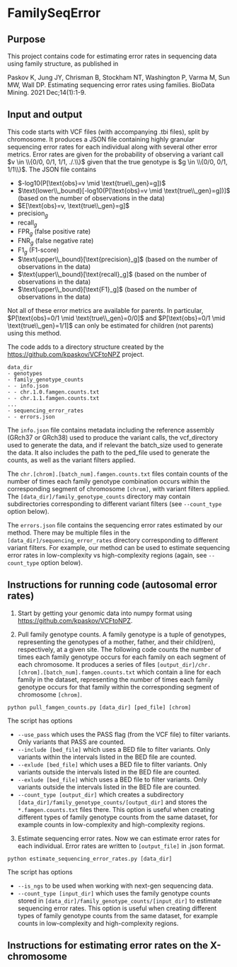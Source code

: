 # FamilySeqError

## Purpose
This project contains code for estimating error rates in sequencing data using family structure, as published in

Paskov K, Jung JY, Chrisman B, Stockham NT, Washington P, Varma M, Sun MW, Wall DP. Estimating sequencing error rates using families. BioData Mining. 2021 Dec;14(1):1-9.

## Input and output
This code starts with VCF files (with accompanying .tbi files), split by chromosome. It produces a JSON file containing highly granular sequencing error rates for each individual along with several other error metrics. Error rates are given for the probability of observing a variant call $v \in \\{0/0, 0/1, 1/1, ./.\\}$ given that the true genotype is $g \in \\{0/0, 0/1, 1/1\\}$. The JSON file contains

- $-log10(P[\text{obs}=v \mid \text{true\\_gen}=g])$
- $\text{lower\\_bound}[-log10(P[\text{obs}=v \mid \text{true\\_gen}=g])]$ (based on the number of observations in the data)
- $E[\text{obs}=v, \text{true\\_gen}=g]$
- $\text{precision}_g$
- $\text{recall}_g$
- $\text{FPR}_g$ (false positive rate)
- $\text{FNR}_g$ (false negative rate)
- $\text{F1}_g$ (F1-score)
- $\text{upper\\_bound}[\text{precision}_g]$ (based on the number of observations in the data)
- $\text{upper\\_bound}[\text{recall}_g]$ (based on the number of observations in the data)
- $\text{upper\\_bound}[\text{F1}_g]$ (based on the number of observations in the data)

Not all of these error metrics are available for parents. In particular, $P[\text{obs}=0/1 \mid \text{true\\_gen}=0/0]$ and $P[\text{obs}=0/1 \mid \text{true\\_gen}=1/1]$ can only be estimated for children (not parents) using this method.

The code adds to a directory structure created by the https://github.com/kpaskov/VCFtoNPZ project.

```
data_dir
- genotypes
- family_genotype_counts
- - info.json
- - chr.1.0.famgen.counts.txt
- - chr.1.1.famgen.counts.txt
...
- sequencing_error_rates
- - errors.json
```

The `info.json` file contains metadata including the reference assembly (GRch37 or GRch38) used to produce the variant calls, the vcf_directory used to generate the data, and if relevant the batch_size used to generate the data. It also includes the path to the ped_file used to generate the counts, as well as the variant filters applied.

The `chr.[chrom].[batch_num].famgen.counts.txt` files contain counts of the number of times each family genotype combination occurs within the corresponding segment of chromosome `[chrom]`, with variant filters applied. The `[data_dir]/family_genotype_counts` directory may contain subdirectories corresponding to different variant filters (see `--count_type` option below).

The `errors.json` file contains the sequencing error rates estimated by our method. There may be multiple files in the `[data_dir]/sequencing_error_rates` directory corresponding to different variant filters. For example, our method can be used to estimate sequencing error rates in low-complexity vs high-complexity regions (again, see `--count_type` option below).

## Instructions for running code (autosomal error rates)
1. Start by getting your genomic data into numpy format using https://github.com/kpaskov/VCFtoNPZ. 

2. Pull family genotype counts.
A family genotype is a tuple of genotypes, representing the genotypes of a mother, father, and their child(ren), respectively, at a given site. The following code counts the number of times each family genotype occurs for each family on each segment of each chromosome. It produces a series of files `[output_dir]/chr.[chrom].[batch_num].famgen.counts.txt` which contain a line for each family in the dataset, representing the number of times each family genotype occurs for that family within the corresponding segment of chromosome `[chrom]`.

`python pull_famgen_counts.py [data_dir] [ped_file] [chrom]`

The script has options 
- `--use_pass` which uses the PASS flag (from the VCF file) to filter variants. Only variants that PASS are counted.
- `--include [bed_file]` which uses a BED file to filter variants. Only variants within the intervals listed in the BED file are counted.
- `--exlude [bed_file]` which uses a BED file to filter variants. Only variants outside the intervals listed in the BED file are counted.
- `--exlude [bed_file]` which uses a BED file to filter variants. Only variants outside the intervals listed in the BED file are counted.
- `--count_type [output_dir]` which creates a subdirectory `[data_dir]/family_genotype_counts/[output_dir]` and stores the `*.famgen.counts.txt` files there. This option is useful when creating different types of family genotype counts from the same dataset, for example counts in low-complexity and high-complexity regions.

3. Estimate sequencing error rates.
Now we can estimate error rates for each individual. Error rates are written to `[output_file]` in .json format.

`python estimate_sequencing_error_rates.py [data_dir]`

The script has options 
- `--is_ngs` to be used when working with next-gen sequencing data.
- `--count_type [input_dir]` which uses the family genotype counts stored in `[data_dir]/family_genotype_counts/[input_dir]` to estimate sequencing error rates. This option is useful when creating different types of family genotype counts from the same dataset, for example counts in low-complexity and high-complexity regions.

## Instructions for estimating error rates on the X-chromosome

